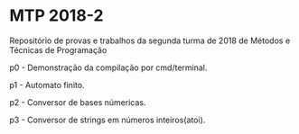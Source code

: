 # MTP 2018-2
Repositório de provas e trabalhos da segunda turma de 2018 de Métodos e Técnicas de Programação 

p0 - Demonstração da compilação por cmd/terminal.

p1 - Automato finito.

p2 - Conversor de bases númericas.

p3 - Conversor de strings em números inteiros(atoi).
